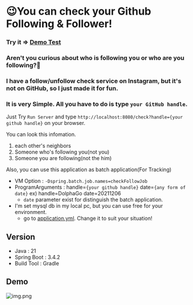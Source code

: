 # 😉You can check your Github Following & Follower!

### Try it => [Demo Test](http://dolphago.ga)

### Aren't you curious about who is following you or who are you following?🤔

### I have a follow/unfollow check service on Instagram, but it's not on GitHub, so I just made it for fun.


### It is very Simple. All you have to do is type `your GitHub handle`.
Just Try `Run Server` and type `http://localhost:8080/check?handle={your github handle}` on your browser.

You can look this infomation.
1. each other's neighbors
2. Someone who's following you(not you)
3. Someone you are following(not the him)


Also, you can use this application as batch application(For Tracking)
- VM Option : `-Dspring.batch.job.names=checkFollowJob`
- ProgramArguments : handle=`{your github handle}` date=`{any form of date}` ex) handle=DolphaGo date=20211206
  - `date` parameter exist for distinguish the batch application.
- I'm set mysql db in my local pc, but you can use free for your environment.
  - go to [application.yml](/src/main/resources/application.yml). Change it to suit your situation!
  
## Version

* Java : 21
* Spring Boot : 3.4.2
* Build Tool : Gradle


## Demo

![img.png](images/img1.png)
